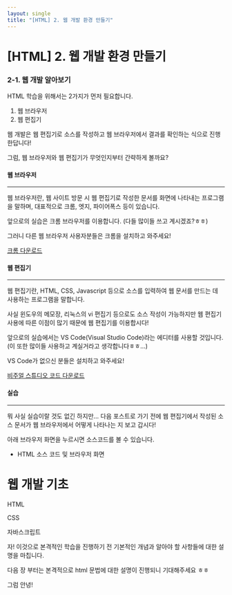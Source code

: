 ```yaml
---
layout: single
title: "[HTML] 2. 웹 개발 환경 만들기"
---
```


# [HTML] 2. 웹 개발 환경 만들기



### 2-1. 웹 개발 알아보기

HTML 학습을 위해서는 2가지가 먼저 필요합니다. 

1. 웹 브라우저
2. 웹 편집기

웹 개발은 웹 편집기로 소스를 작성하고 웹 브라우저에서 결과를 확인하는 식으로 진행한답니다!

그럼, 웹 브라우저와 웹 편집기가 무엇인지부터 간략하게 볼까요?



#### 웹 브라우저

---

웹 브라우저란, 웹 사이트 방문 시 웹 편집기로 작성한 문서를 화면에 나타내는 프로그램을 말하며, 대표적으로 크롬, 엣지, 파이어폭스 등이 있습니다. 

앞으로의 실습은 크롬 브라우저를 이용합니다. (다들 많이들 쓰고 계시겠죠?ㅎㅎ)

그러니 다른 웹 브라우저 사용자분들은 크롬을 설치하고 와주세요!



[크롬 다운로드](https://www.google.com/chrome/)



#### 웹 편집기

---

웹 편집기란, HTML, CSS, Javascript 등으로 소스를 입력하여 웹 문서를 만드는 데 사용하는 프로그램을 말합니다. 

사실 윈도우의 메모장, 리눅스의 vi 편집기 등으로도 소스 작성이 가능하지만 웹 편집기 사용에 따른 이점이 많기 때문에 웹 편집기를 이용합시다!

앞으로의 실습에서는 VS Code(Visual Studio Code)라는 에디터를 사용할 것입니다. (이 또한 많이들 사용하고 계실거라고 생각합니다ㅎㅎ...)

VS Code가 없으신 분들은 설치하고 와주세요!



[비주얼 스튜디오 코드 다운로드](https://code.visualstudio.com/)



#### 실습

---

뭐 사실 실습이랄 것도 없긴 하지만... 다음 포스트로 가기 전에 웹 편집기에서 작성된 소스 문서가 웹 브라우저에서 어떻게 나타나는 지 보고 갑시다!

아래 브라우저 화면을 누르시면 소스코드를 볼 수 있습니다. 



* HTML 소스 코드 및 브라우저 화면

<!DOCTYPE html>
<html lang="ko">
    <head>
        <title>웹 문서 만들기</title>
    </head>
    <body>
        <h1>웹 개발 기초</h1>
        <p>HTML</p>
        <p>CSS</p>
        <p>자바스크립트</p>
    </body>
</html>





자! 이것으로 본격적인 학습을 진행하기 전 기본적인 개념과 알아야 할 사항들에 대한 설명을 마칩니다. 

다음 장 부터는 본격적으로  html 문법에 대한 설명이 진행되니 기대해주세요 ㅎㅎ



그럼 안녕!
